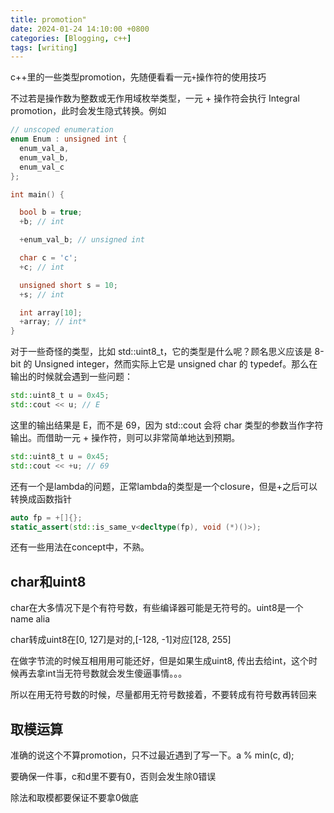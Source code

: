 ```yaml
---
title: promotion"
date: 2024-01-24 14:10:00 +0800
categories: [Blogging, c++]
tags: [writing]
---
```


c++里的一些类型promotion，先随便看看一元`+`操作符的使用技巧


不过若是操作数为整数或无作用域枚举类型，一元 + 操作符会执行 Integral promotion，此时会发生隐式转换。例如

```c++
// unscoped enumeration
enum Enum : unsigned int {
  enum_val_a,
  enum_val_b,
  enum_val_c
};

int main() {

  bool b = true;
  +b; // int

  +enum_val_b; // unsigned int

  char c = 'c';
  +c; // int

  unsigned short s = 10;
  +s; // int

  int array[10];
  +array; // int*
}
```

对于一些奇怪的类型，比如 std::uint8_t，它的类型是什么呢？顾名思义应该是 8-bit 的 Unsigned integer，然而实际上它是 unsigned char 的 typedef。那么在输出的时候就会遇到一些问题：


```c++
std::uint8_t u = 0x45;
std::cout << u; // E
```

这里的输出结果是 E，而不是 69，因为 std::cout 会将 char 类型的参数当作字符输出。而借助一元 + 操作符，则可以非常简单地达到预期。

```c++
std::uint8_t u = 0x45;
std::cout << +u; // 69
```

还有一个是lambda的问题，正常lambda的类型是一个closure，但是+之后可以转换成函数指针

```c++
auto fp = +[]{};
static_assert(std::is_same_v<decltype(fp), void (*)()>);
```

还有一些用法在concept中，不熟。

## char和uint8

char在大多情况下是个有符号数，有些编译器可能是无符号的。uint8是一个name alia

char转成uint8在[0, 127]是对的,[-128, -1]对应[128, 255]

在做字节流的时候互相用用可能还好，但是如果生成uint8, 传出去给int，这个时候再去拿int当无符号数就会发生傻逼事情。。。

所以在用无符号数的时候，尽量都用无符号数接着，不要转成有符号数再转回来

## 取模运算

准确的说这个不算promotion，只不过最近遇到了写一下。a % min(c, d);

要确保一件事，c和d里不要有0，否则会发生除0错误

除法和取模都要保证不要拿0做底
